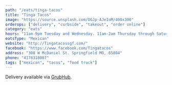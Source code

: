 ```yaml
---
path: "/eats/tinga-tacos"
title: "Tinga Tacos"
image: "https://source.unsplash.com/OGJp-AJeIoM/400x300"
orderops: ["delivery", "curbside", "takeout", "order online"]
category: "eats"
hours: "11am-9pm Tuesday and Wednesday. 11am-2am Thursday through Saturday"
eatsType: "Mexican"
website: "http://Tingatacossgf.com/"
facebook: "https://www.facebook.com/Tingatacos"
address: "308 W McDaniel St. Springfield MO, 65804"
phone: "4178318007"
tags: ["mexican", "tacos", "food truck"]
---
```


Delivery available via [GrubHub](https://www.grubhub.com/restaurant/tinga-tacos-308-w-mcdaniel-st-springfield/2066640).
